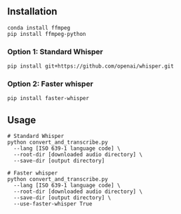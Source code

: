 ## Installation
```shell
conda install ffmpeg
pip install ffmpeg-python
```

### Option 1: Standard Whisper

```shell
pip install git+https://github.com/openai/whisper.git
```

### Option 2: Faster whisper

```shell
pip install faster-whisper
```

## Usage

```shell
# Standard Whisper
python convert_and_transcribe.py
  --lang [ISO 639-1 language code] \
  --root-dir [downloaded audio directory] \
  --save-dir [output directory]

# Faster whisper
python convert_and_transcribe.py
  --lang [ISO 639-1 language code] \
  --root-dir [downloaded audio directory] \
  --save-dir [output directory] \
  --use-faster-whisper True
```
